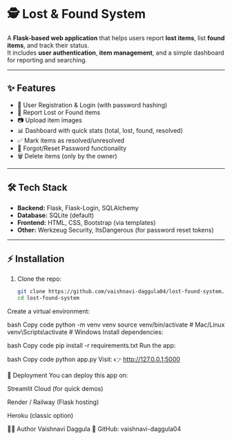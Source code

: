 # 🕵️ Lost & Found System

A **Flask-based web application** that helps users report **lost items**, list **found items**, and track their status.  
It includes **user authentication**, **item management**, and a simple dashboard for reporting and searching.

---

## ✨ Features
- 🔐 User Registration & Login (with password hashing)
- 📝 Report Lost or Found items
- 📷 Upload item images
- 📊 Dashboard with quick stats (total, lost, found, resolved)
- ✅ Mark items as resolved/unresolved
- 🔄 Forgot/Reset Password functionality
- 🗑 Delete items (only by the owner)

---

## 🛠️ Tech Stack
- **Backend:** Flask, Flask-Login, SQLAlchemy
- **Database:** SQLite (default)
- **Frontend:** HTML, CSS, Bootstrap (via templates)
- **Other:** Werkzeug Security, ItsDangerous (for password reset tokens)

---

## ⚡ Installation

1. Clone the repo:
   ```bash
   git clone https://github.com/vaishnavi-daggula04/lost-found-system.git
   cd lost-found-system
Create a virtual environment:

bash
Copy code
python -m venv venv
source venv/bin/activate   # Mac/Linux
venv\Scripts\activate      # Windows
Install dependencies:

bash
Copy code
pip install -r requirements.txt
Run the app:

bash
Copy code
python app.py
Visit:
👉 http://127.0.0.1:5000

🚀 Deployment
You can deploy this app on:

Streamlit Cloud (for quick demos)

Render / Railway (Flask hosting)

Heroku (classic option)

👩‍💻 Author
Vaishnavi Daggula
📌 GitHub: vaishnavi-daggula04
